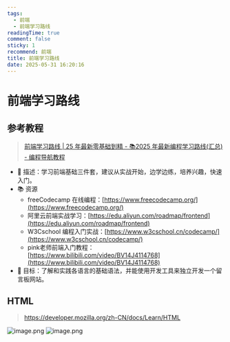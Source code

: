 ```yaml
---
tags:
  - 前端
  - 前端学习路线
readingTime: true
comment: false
sticky: 1
recommend: 前端
title: 前端学习路线
date: 2025-05-31 16:20:16
---
```

# 前端学习路线

## 参考教程

>[前端学习路线 | 25 年最新零基础到精 - 📚2025 年最新编程学习路线(汇总) - 编程导航教程](https://www.codefather.cn/course/1789189862986850306/section/1789190394078011393?type=#heading-0)

- 💬 描述：学习前端基础三件套，建议从实战开始，边学边练，培养兴趣，快速入门。
- 📚 资源
    - freeCodecamp 在线编程：[https://www.freecodecamp.org/](https://www.freecodecamp.org/)
    - 阿里云前端实战学习：[https://edu.aliyun.com/roadmap/frontend](https://edu.aliyun.com/roadmap/frontend)
    - W3Cschool 编程入门实战：[https://www.w3cschool.cn/codecamp/](https://www.w3cschool.cn/codecamp/)
    - pink老师前端入门教程：[https://www.bilibili.com/video/BV14J4114768](https://www.bilibili.com/video/BV14J4114768)
- 🎯 目标：了解和实践各语言的基础语法，并能使用开发工具来独立开发一个留言板网站。

## HTML

>https://developer.mozilla.org/zh-CN/docs/Learn/HTML

![image.png](https://imgsbo.oss-cn-shanghai.aliyuncs.com/undefined20250531164713411.png)
![image.png](https://imgsbo.oss-cn-shanghai.aliyuncs.com/undefined20250531164740747.png)


